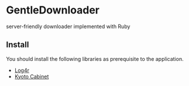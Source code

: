 GentleDownloader
================

server-friendly downloader implemented with Ruby

Install
---------------
You should install the following libraries as prerequisite to the application.

* [Log4r](http://log4r.rubyforge.org/)
* [Kyoto Cabinet](http://fallabs.com/kyotocabinet/spex.html)
